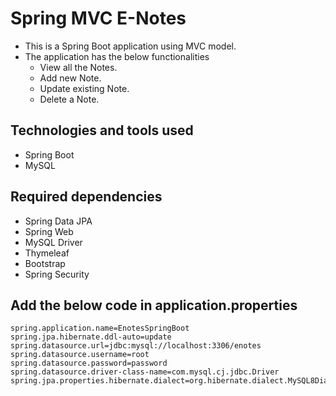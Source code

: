 # Spring MVC E-Notes

* This is a Spring Boot application using MVC model.
* The application has the below functionalities
    * View all the Notes.
    * Add new Note.
    * Update existing Note.
    * Delete a Note.

## Technologies and tools used

* Spring Boot
* MySQL

## Required dependencies

* Spring Data JPA
* Spring Web
* MySQL Driver
* Thymeleaf
* Bootstrap
* Spring Security


## Add the below code in application.properties

    spring.application.name=EnotesSpringBoot
    spring.jpa.hibernate.ddl-auto=update
    spring.datasource.url=jdbc:mysql://localhost:3306/enotes
    spring.datasource.username=root
    spring.datasource.password=password
    spring.datasource.driver-class-name=com.mysql.cj.jdbc.Driver
    spring.jpa.properties.hibernate.dialect=org.hibernate.dialect.MySQL8Dialect